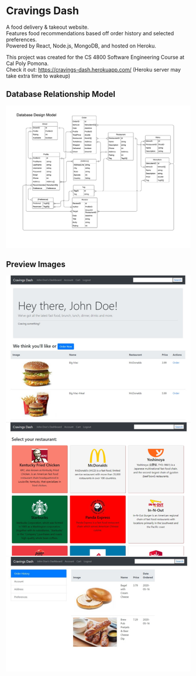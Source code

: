 # Cravings Dash
 
A food delivery & takeout website.\
Features food recommendations based off order history and selected preferences.\
Powered by React, Node.js, MongoDB, and hosted on Heroku.

This project was created for the CS 4800 Software Engineering Course at Cal Poly Pomona.\
Check it out: https://cravings-dash.herokuapp.com/ (Heroku server may take extra time to wakeup)

## Database Relationship Model
![DB_Design](/readme_img/db_model.png)

## Preview Images
![Preview1](/readme_img/preview1.jpg)
![Preview2](/readme_img/preview2.jpg)
![Preview3](/readme_img/preview3.jpg)
